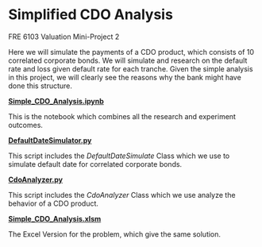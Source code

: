 # Simplified CDO Analysis
FRE 6103 Valuation Mini-Project 2

Here we will simulate the payments of a CDO product, which consists of 10 correlated corporate bonds. We will simulate and research on the default rate and loss given default rate for each tranche. Given the simple analysis in this project, we will clearly see the reasons why the bank might have done this structure.

**[Simple_CDO_Analysis.ipynb](Simple_CDO_Analysis.ipynb)**

This is the notebook which combines all the research and experiment outcomes.

**[DefaultDateSimulator.py](DefaultDateSimulator.py)**

This script includes the *DefaultDateSimulate* Class which we use to simulate default date for correlated corporate bonds.

**[CdoAnalyzer.py](CdoAnalyzer.py)**

This script includes the *CdoAnalyzer* Class which we use analyze the behavior of a CDO product.

**[Simple_CDO_Analysis.xlsm](Simple_CDO_Analysis.xlsm)**

The Excel Version for the problem, which give the same solution.